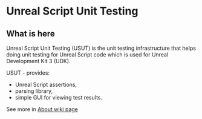 # Unreal Script Unit Testing

## What is here
Unreal Script Unit Testing (USUT) is the unit testing infrastructure that helps doing unit testing for Unreal Script code which is used for Unreal Development Kit 3 (UDK).  

USUT - provides:
- Unreal Script assertions, 
- parsing library,
- simple GUI for viewing test results. 

See more in [About wiki page](https://github.com/abra-cadabra/usut/wiki/About)

